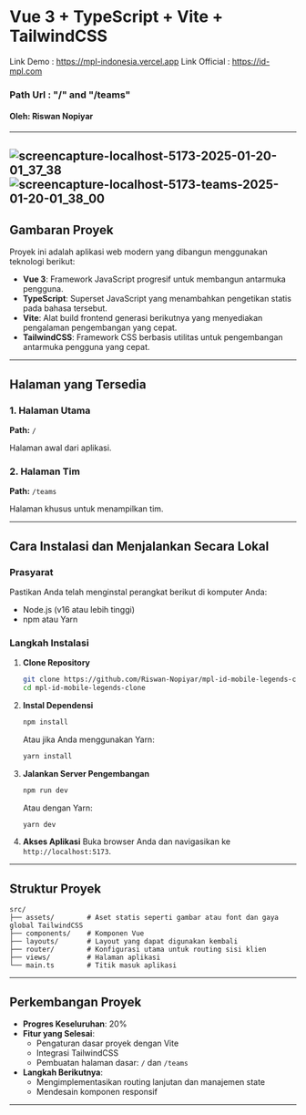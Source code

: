 # Vue 3 + TypeScript + Vite + TailwindCSS

Link Demo : <a href="https://mpl-indonesia.vercel.app">https://mpl-indonesia.vercel.app</a>
Link Official : <a href="https://id-mpl.com">https://id-mpl.com</a>
### Path Url : "/" and "/teams"

#### Oleh: Riswan Nopiyar

---
![screencapture-localhost-5173-2025-01-20-01_37_38](https://github.com/user-attachments/assets/e37e8207-8b79-49c5-bde6-499178c5386a)
![screencapture-localhost-5173-teams-2025-01-20-01_38_00](https://github.com/user-attachments/assets/2d990fdc-b981-4976-8f1f-04e2a52ee4c6)
---

## Gambaran Proyek

Proyek ini adalah aplikasi web modern yang dibangun menggunakan teknologi berikut:

- **Vue 3**: Framework JavaScript progresif untuk membangun antarmuka pengguna.
- **TypeScript**: Superset JavaScript yang menambahkan pengetikan statis pada bahasa tersebut.
- **Vite**: Alat build frontend generasi berikutnya yang menyediakan pengalaman pengembangan yang cepat.
- **TailwindCSS**: Framework CSS berbasis utilitas untuk pengembangan antarmuka pengguna yang cepat.

---


## Halaman yang Tersedia

### 1. Halaman Utama
**Path:** `/`

Halaman awal dari aplikasi.

### 2. Halaman Tim
**Path:** `/teams`

Halaman khusus untuk menampilkan tim.

---

## Cara Instalasi dan Menjalankan Secara Lokal

### Prasyarat
Pastikan Anda telah menginstal perangkat berikut di komputer Anda:

- Node.js (v16 atau lebih tinggi)
- npm atau Yarn

### Langkah Instalasi

1. **Clone Repository**
   ```bash
   git clone https://github.com/Riswan-Nopiyar/mpl-id-mobile-legends-clone.git
   cd mpl-id-mobile-legends-clone
   ```

2. **Instal Dependensi**
   ```bash
   npm install
   ```
   Atau jika Anda menggunakan Yarn:
   ```bash
   yarn install
   ```

3. **Jalankan Server Pengembangan**
   ```bash
   npm run dev
   ```
   Atau dengan Yarn:
   ```bash
   yarn dev
   ```

4. **Akses Aplikasi**
   Buka browser Anda dan navigasikan ke `http://localhost:5173`.

---

## Struktur Proyek

```plaintext
src/
├── assets/        # Aset statis seperti gambar atau font dan gaya global TailwindCSS
├── components/    # Komponen Vue
├── layouts/       # Layout yang dapat digunakan kembali
├── router/        # Konfigurasi utama untuk routing sisi klien
├── views/         # Halaman aplikasi
└── main.ts        # Titik masuk aplikasi
```

---

## Perkembangan Proyek

- **Progres Keseluruhan**: 20%
- **Fitur yang Selesai**:
  - Pengaturan dasar proyek dengan Vite
  - Integrasi TailwindCSS
  - Pembuatan halaman dasar: `/` dan `/teams`
- **Langkah Berikutnya**:
  - Mengimplementasikan routing lanjutan dan manajemen state
  - Mendesain komponen responsif

---
